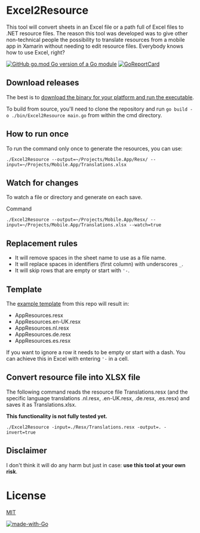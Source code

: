 # Excel2Resource #

This tool will convert sheets in an Excel file or a path full of Excel files to .NET resource files.
The reason this tool was developed was to give other non-technical people the possibility to translate resources from a
mobile app in Xamarin without needing to edit resource files. Everybody knows how to use Excel, right?

[![GitHub go.mod Go version of a Go module](https://img.shields.io/github/go-mod/go-version/jtorvald/excel2resource)](https://github.com/jtorvald/excel2resource)
[![GoReportCard](https://goreportcard.com/badge/github.com/jtorvald/excel2resource)]((https://goreportcard.com/report/github.com/jtorvald/excel2resource))


## Download releases ##

The best is to [download the binary for your platform and run the executable](https://github.com/jtorvald/excel2resource/releases).

To build from source, you'll need to clone the repository and run `go build -o ./bin/Excel2Resource main.go`
from within the cmd directory.

## How to run once ## 

To run the command only once to generate the resources, you can use:

```
./Excel2Resource --output=~/Projects/Mobile.App/Resx/ --input=~/Projects/Mobile.App/Translations.xlsx
```

## Watch for changes ##

To watch a file or directory and generate on each save.

Command
```
./Excel2Resource --output=~/Projects/Mobile.App/Resx/ --input=~/Projects/Mobile.App/Translations.xlsx --watch=true
```

## Replacement rules ##
- It will remove spaces in the sheet name to use as a file name.
- It will replace spaces in identifiers (first column) with underscores `_`.
- It will skip rows that are empty or start with `'-`.

## Template ##
The [example template](template.xlsx) from this repo will result in:
- AppResources.resx
- AppResources.en-UK.resx
- AppResources.nl.resx
- AppResources.de.resx
- AppResources.es.resx

If you want to ignore a row it needs to be empty or start with a dash. You can achieve this in Excel with entering `'-` in a cell. 

## Convert resource file into XLSX file ##
The following command reads the resource file Translations.resx
(and the specific language translations .nl.resx, .en-UK.resx, .de.resx, .es.resx)
and saves it as Translations.xlsx. 

**This functionality is not fully tested yet.**
```
./Excel2Resource -input=./Resx/Translations.resx -output=. -invert=true
```

## Disclaimer ##

I don't think it will do any harm but just in case: **use this tool at your own risk**. 

# License #
[MIT](LICENSE)

[![made-with-Go](https://img.shields.io/badge/Made%20with-Go-1f425f.svg)](https://go.dev/)
